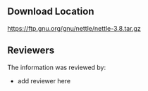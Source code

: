 ## Download Location


https://ftp.gnu.org/gnu/nettle/nettle-3.8.tar.gz

## Reviewers

The information was reviewed by:

* add reviewer here